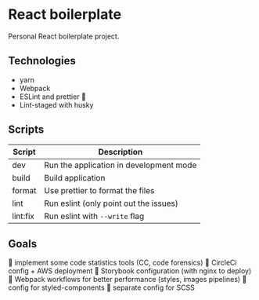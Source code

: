 # React boilerplate

Personal React boilerplate project.

## Technologies

- yarn
- Webpack
- ESLint and prettier 🎨
- Lint-staged with husky

## Scripts

| Script   | Description                             |
| -------- | --------------------------------------- |
| dev      | Run the application in development mode |
| build    | Build application                       |
| format   | Use prettier to format the files        |
| lint     | Run eslint (only point out the issues)  |
| lint:fix | Run eslint with `--write` flag          |

## Goals

🚧 implement some code statistics tools (CC, code forensics)
🚧 CircleCi config + AWS deployment
🚧 Storybook configuration (with nginx to deploy)
🚧 Webpack workflows for better performance (styles, images pipelines)
🚧 config for styled-components
🚧 separate config for SCSS
